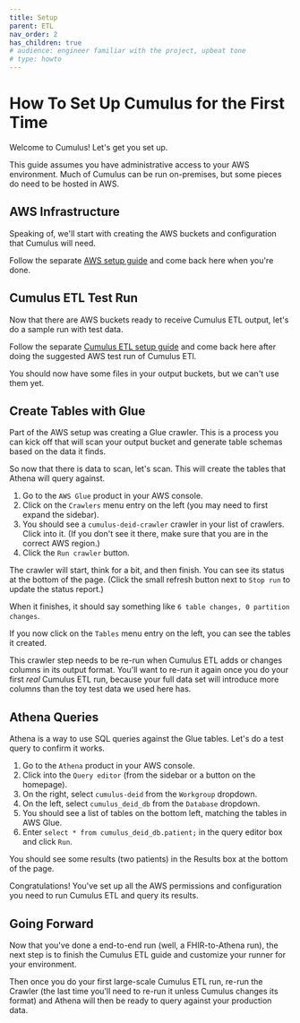 ```yaml
---
title: Setup
parent: ETL
nav_order: 2
has_children: true
# audience: engineer familiar with the project, upbeat tone
# type: howto
---
```


# How To Set Up Cumulus for the First Time

Welcome to Cumulus!
Let's get you set up.

This guide assumes you have administrative access to your AWS environment.
Much of Cumulus can be run on-premises, but some pieces do need to be hosted in AWS.

## AWS Infrastructure

Speaking of, we'll start with creating the AWS buckets and configuration that Cumulus will need.

Follow the separate [AWS setup guide](aws.md) and come back here when you're done.

## Cumulus ETL Test Run

Now that there are AWS buckets ready to receive Cumulus ETL output, let's do a sample run with
test data.

Follow the separate [Cumulus ETL setup guide](sample-runs.md) and come back here after
doing the suggested AWS test run of Cumulus ETl.

You should now have some files in your output buckets, but we can't use them yet.

## Create Tables with Glue

Part of the AWS setup was creating a Glue crawler.
This is a process you can kick off that will scan your output bucket and generate table schemas
based on the data it finds.

So now that there is data to scan, let's scan.
This will create the tables that Athena will query against.

1. Go to the `AWS Glue` product in your AWS console.
1. Click on the `Crawlers` menu entry on the left (you may need to first expand the sidebar).
1. You should see a `cumulus-deid-crawler` crawler in your list of crawlers. Click into it.
   (If you don't see it there, make sure that you are in the correct AWS region.)
1. Click the `Run crawler` button.

The crawler will start, think for a bit, and then finish.
You can see its status at the bottom of the page.
(Click the small refresh button next to `Stop run` to update the status report.)

When it finishes, it should say something like `6 table changes, 0 partition changes`.

If you now click on the `Tables` menu entry on the left, you can see the tables it created.

This crawler step needs to be re-run when Cumulus ETL adds or changes columns in its
output format.
You'll want to re-run it again once you do your first _real_ Cumulus ETL run, because your full
data set will introduce more columns than the toy test data we used here has.

## Athena Queries

Athena is a way to use SQL queries against the Glue tables.
Let's do a test query to confirm it works.

1. Go to the `Athena` product in your AWS console.
1. Click into the `Query editor` (from the sidebar or a button on the homepage).
1. On the right, select `cumulus-deid` from the `Workgroup` dropdown.
1. On the left, select `cumulus_deid_db` from the `Database` dropdown.
1. You should see a list of tables on the bottom left, matching the tables in AWS Glue.
1. Enter `select * from cumulus_deid_db.patient;` in the query editor box and click `Run`.

You should see some results (two patients) in the Results box at the bottom of the page.

Congratulations!
You've set up all the AWS permissions and configuration you need to run Cumulus ETL and query its
results.

## Going Forward

Now that you've done a end-to-end run (well, a FHIR-to-Athena run),
the next step is to finish the Cumulus ETL guide and customize your runner for your environment.

Then once you do your first large-scale Cumulus ETL run, re-run the Crawler (the last time you'll
need to re-run it unless Cumulus changes its format) and Athena will then be ready to query against
your production data.

